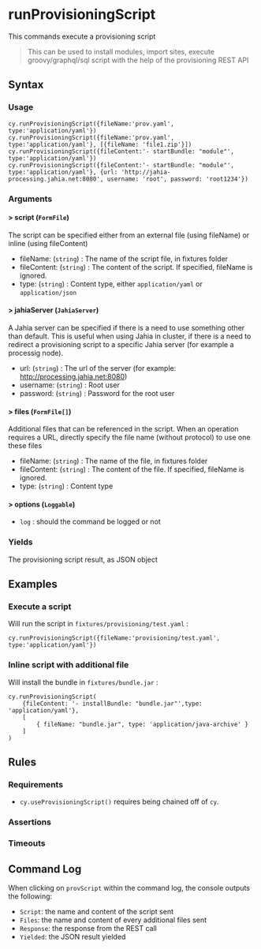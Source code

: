 # runProvisioningScript

This commands execute a provisioning script

> This can be used to install modules, import sites, execute groovy/graphql/sql script with the help of the provisioning REST API

## Syntax

### Usage

```
cy.runProvisioningScript({fileName:'prov.yaml', type:'application/yaml'})
cy.runProvisioningScript({fileName:'prov.yaml', type:'application/yaml'}, [{fileName: 'file1.zip'}])
cy.runProvisioningScript({fileContent:'- startBundle: "module"', type:'application/yaml'})
cy.runProvisioningScript({fileContent:'- startBundle: "module"', type:'application/yaml'}, {url: 'http://jahia-processing.jahia.net:8080', username: 'root', password: 'root1234'})
```

### Arguments

#### &gt; script (`FormFile`)

The script can be specified either from an external file (using fileName) or inline (using fileContent)

- fileName: (`string`) : The name of the script file, in fixtures folder
- fileContent: (`string`) : The content of the script. If specified, fileName is ignored.
- type: (`string`) : Content type, either `application/yaml` or `application/json`

#### &gt; jahiaServer (`JahiaServer`)

A Jahia server can be specified if there is a need to use something other than default. This is useful when using Jahia in cluster, if there is a need to redirect a provisioning script to a specific Jahia server (for example a processig node).

- url: (`string`) : The url of the server (for example: http://processing.jahia.net:8080)
- username: (`string`) : Root user
- password: (`string`) : Password for the root user

#### &gt; files (`FormFile[]`)

Additional files that can be referenced in the script. When an operation requires a URL, directly specify the file name (without protocol) to use one these files

- fileName: (`string`) : The name of the file, in fixtures folder
- fileContent: (`string`) : The content of the file. If specified, fileName is ignored.
- type: (`string`) : Content type

#### &gt; options (`Loggable`)

- `log` : should the command be logged or not

### Yields

The provisioning script result, as JSON object

## Examples

### Execute a script

Will run the script in `fixtures/provisioning/test.yaml` :

```
cy.runProvisioningScript({fileName:'provisioning/test.yaml', type:'application/yaml'})
```

### Inline script with additional file

Will install the bundle in `fixtures/bundle.jar` :

```
cy.runProvisioningScript(
    {fileContent: '- installBundle: "bundle.jar"',type: 'application/yaml'}, 
    [
        { fileName: "bundle.jar", type: 'application/java-archive' }
    ]
)
```

## Rules

### Requirements

- `cy.useProvisioningScript()` requires being chained off of `cy`.

### Assertions

### Timeouts

## Command Log

When clicking on `provScript` within the command log, the console outputs the following:

- `Script`: the name and content of the script sent
- `Files`: the name and content of every additional files sent
- `Response`: the response from the REST call
- `Yielded`: the JSON result yielded
